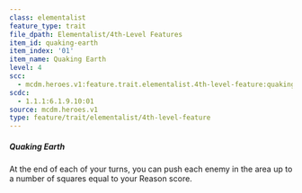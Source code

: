 ```yaml
---
class: elementalist
feature_type: trait
file_dpath: Elementalist/4th-Level Features
item_id: quaking-earth
item_index: '01'
item_name: Quaking Earth
level: 4
scc:
  - mcdm.heroes.v1:feature.trait.elementalist.4th-level-feature:quaking-earth
scdc:
  - 1.1.1:6.1.9.10:01
source: mcdm.heroes.v1
type: feature/trait/elementalist/4th-level-feature
---
```


##### Quaking Earth

At the end of each of your turns, you can push each enemy in the area up to a number of squares equal to your Reason score.
